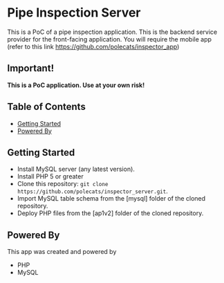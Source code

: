 # Pipe Inspection Server

This is a PoC of a pipe inspection application.
This is the backend service provider for the front-facing application.
You will require the mobile app (refer to this link https://github.com/polecats/inspector_app)


## Important!
**This is a PoC application. Use at your own risk!**


## Table of Contents
 - [Getting Started](#getting-started)
 - [Powered By](#powered-by)


## Getting Started

* Install MySQL server (any latest version).
* Install PHP 5 or greater
* Clone this repository: `git clone https://github.com/polecats/inspector_server.git`.
* Import MySQL table schema from the [mysql] folder of the cloned repository.
* Deploy PHP files from the [ap1v2] folder of the cloned repository.


## Powered By
This app was created and powered by
* PHP
* MySQL

